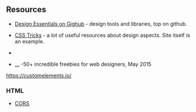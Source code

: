 ## Resources
- [Design Essentials on Gighub](https://github.com/showcases/design-essentials) - design tools and libraries, top on github.
- [CSS Tricks](https://css-tricks.com/) - a lot of useful resources about design aspects. Site itself is an example.
- [](http://www.webdesignerdepot.com/)

- [...](http://www.webdesignerdepot.com/category/resources/) -50+ incredible freebies for web designers, May 2015


https://customelements.io/

### HTML
- [CORS](http://www.html5rocks.com/en/tutorials/cors/) 



